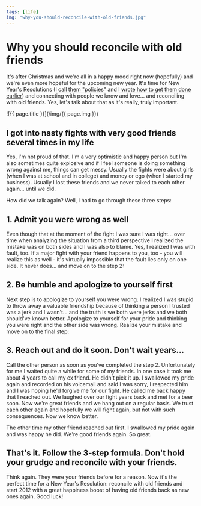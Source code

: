 ```yaml
---
tags: [life]
img: "why-you-should-reconcile-with-old-friends.jpg"
---
```


# Why you should reconcile with old friends


It's after Christmas and we're all in a happy mood right now (hopefully) and we're even more hopeful for the upcoming new year. It's time for New Year's Resolutions ([I call them "policies"](http://michaelnozbe.com/a-new-policy-for-2011-is-better-than-a-resolu) and [I wrote how to get them done earlier](http://michaelnozbe.com/new-years-resolutions-as-gtd-projects-product)) and connecting with people we know and love... and reconciling with old friends. Yes, let's talk about that as it's really, truly important.

<!--More-->

![{{ page.title }}](/img/{{ page.img }})

## I got into nasty fights with very good friends several times in my life

Yes, I'm not proud of that. I'm a very optimistic and happy person but I'm also sometimes quite explosive and if I feel someone is doing something wrong against me, things can get messy. Usually the fights were about girls (when I was at school and in college) and money or ego (when I started my business). Usually I lost these friends and we never talked to each other again... until we did.

How did we talk again? Well, I had to go through these three steps:

## 1. Admit you were wrong as well

Even though that at the moment of the fight I was sure I was right... over time when analyzing the situation from a third perspective I realized the mistake was on both sides and I was also to blame. Yes, I realized I was with fault, too. If a major fight with your friend happens to you, too - you will realize this as well - it's virtually impossible that the fault lies only on one side. It never does... and move on to the step 2:

## 2. Be humble and apologize to yourself first

Next step is to apologize to yourself you were wrong. I realized I was stupid to throw away a valuable friendship because of thinking a person I trusted was a jerk and I wasn't... and the truth is we both were jerks and we both should've known better. Apologize to yourself for your pride and thinking you were right and the other side was wrong. Realize your mistake and move on to the final step:

## 3. Reach out and do it soon. Don't wait years...

Call the other person as soon as you've completed the step 2. Unfortunately for me I waited quite a while for some of my friends. In one case it took me about 4 years to call my ex friend. He didn't pick it up. I swallowed my pride again and recorded on his voicemail and said I was sorry, I respected him and I was hoping he'd forgive me for our fight. He called me back happy that I reached out. We laughed over our fight years back and met for a beer soon. Now we're great friends and we hang out on a regular basis. We trust each other again and hopefully we will fight again, but not with such consequences. Now we know better.

The other time my other friend reached out first. I swallowed my pride again and was happy he did. We're good friends again. So great.

## That's it. Follow the 3-step formula. Don't hold your grudge and reconcile with your friends.

Think again. They were your friends before for a reason. Now it's the perfect time for a New Year's Resolution: reconcile with old friends and start 2012 with a great happiness boost of having old friends back as new ones again. Good luck!

  
  
  
 

  



[n]: https://michael.gratis/nozbe